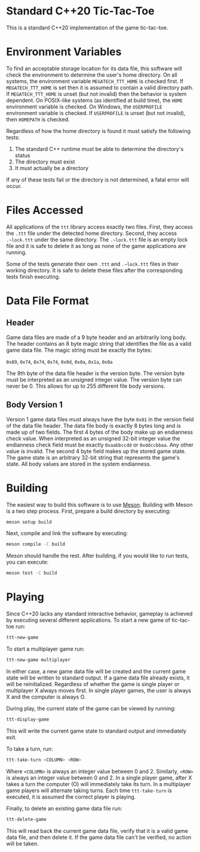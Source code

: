 # Standard C++20 Tic-Tac-Toe

This is a standard C++20 implementation of the game tic-tac-toe.

# Environment Variables

To find an acceptable storage location for its data file, this software will check the environment to determine the
user's home directory. On all systems, the environment variable `MEGATECH_TTT_HOME` is checked first. If
`MEGATECH_TTT_HOME` is set then it is assumed to contain a valid directory path. If `MEGATECH_TTT_HOME` is unset (but
not invalid) then the behavior is system dependent. On POSIX-like systems (as identified at build time), the `HOME`
environment variable is checked. On Windows, the `USERPROFILE` environment variable is checked. If `USERPROFILE` is
unset (but not invalid), then `HOMEPATH` is checked. 

Regardless of how the home directory is found it must satisfy the following tests:

1. The standard C++ runtime must be able to determine the directory's status
2. The directory must exist
3. It must actually be a directory

If any of these tests fail or the directory is not determined, a fatal error will occur.

# Files Accessed

All applications of the `ttt` library access exactly two files. First, they access the `.ttt` file under the detected
home directory. Second, they access `.~lock.ttt` under the same directory. The `.~lock.ttt` file is an empty lock file
and it is safe to delete it as long as none of the game applications are running.

Some of the tests generate their own `.ttt` and `.~lock.ttt` files in their working directory. It is safe to delete
these files after the corresponding tests finish executing.

# Data File Format

## Header

Game data files are made of a 9 byte header and an arbitrarily long body. The header contains an 8 byte magic string
that identifies the file as a valid game data file. The magic string must be exactly the bytes:

`0x89`, `0x74`, `0x74`, `0x74`, `0x0d`, `0x0a`, `0x1a`, `0x0a`

The 9th byte of the data file header is the version byte. The version byte must be interpreted as an unsigned integer
value. The version byte can never be 0. This allows for up to 255 different file body versions.

## Body Version 1

Version 1 game data files must always have the byte `0x01` in the version field of the data file header. The data file
body is exactly 8 bytes long and is made up of two fields. The first 4 bytes of the body make up an endianness check
value. When interpreted as an unsigned 32-bit integer value the endianness check field must be exactly `0xaabbccdd` or
`0xddccbbaa`. Any other value is invalid. The second 4 byte field makes up the stored game state. The game state is an
arbitrary 32-bit string that represents the game's state. All body values are stored in the system endianness.

# Building

The easiest way to build this software is to use [Meson](https://mesonbuild.com/). Building with Meson is a two step
process. First, prepare a build directory by executing:

```sh
meson setup build
```

Next, compile and link the software by executing:

```sh
meson compile -C build
```

Meson should handle the rest. After building, if you would like to run tests, you can execute:

```sh
meson test -C build
```

# Playing

Since C++20 lacks any standard interactive behavior, gameplay is achieved by executing several different applications.
To start a new game of tic-tac-toe run:

```sh
ttt-new-game
```

To start a multiplayer game run:

```sh
ttt-new-game multiplayer
```

In either case, a new game data file will be created and the current game state will be written to standard output. If
a game data file already exists, it will be reinitialized. Regardless of whether the game is single player or
multiplayer X always moves first. In single player games, the user is always X and the computer is always O.

During play, the current state of the game can be viewed by running:

```sh
ttt-display-game
```

This will write the current game state to standard output and immediately exit.

To take a turn, run:

```sh
ttt-take-turn <COLUMN> <ROW>
```

Where `<COLUMN>` is always an integer value between 0 and 2. Similarly, `<ROW>` is always an integer value between 0
and 2. In a single player game, after X takes a turn the computer (O) will immediately take its turn. In a multiplayer
game players will alternate taking turns. Each time `ttt-take-turn` is executed, it is assumed the correct player is
playing.

Finally, to delete an existing game data file run:

```sh
ttt-delete-game
```

This will read back the current game data file, verify that it is a valid game data file, and then delete it. If the
game data file can't be verified, no action will be taken.



